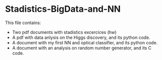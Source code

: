 # Stadistics-BigData-and-NN

This file contains:
 - Two pdf documents with stadistics excercices (hw)
 - A pdf with data anlysis on the Higgs discovery, and its python code.
 - A document with my first NN and optical classifier, and its python code.
 - A document with an analysis on random number generator, and its C code.
